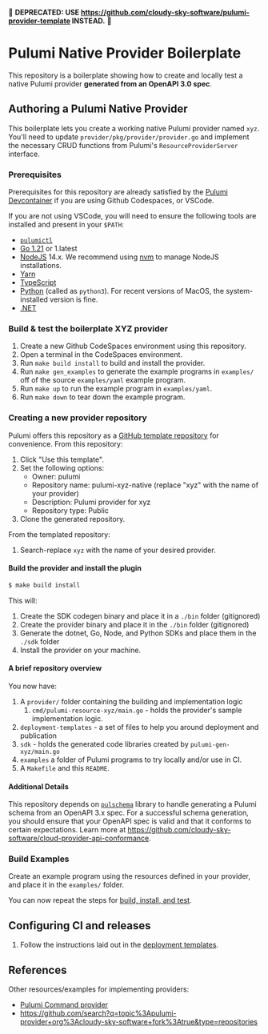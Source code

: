 🛑 **DEPRECATED: USE https://github.com/cloudy-sky-software/pulumi-provider-template INSTEAD.** 🛑

# Pulumi Native Provider Boilerplate

This repository is a boilerplate showing how to create and locally test a native Pulumi provider **generated from an OpenAPI 3.0 spec**.

## Authoring a Pulumi Native Provider

This boilerplate lets you create a working native Pulumi provider named `xyz`.
You'll need to update `provider/pkg/provider/provider.go` and implement the necessary CRUD functions from Pulumi's `ResourceProviderServer` interface.

### Prerequisites

Prerequisites for this repository are already satisfied by the [Pulumi Devcontainer](https://github.com/pulumi/devcontainer) if you are using Github Codespaces, or VSCode.

If you are not using VSCode, you will need to ensure the following tools are installed and present in your `$PATH`:

-   [`pulumictl`](https://github.com/pulumi/pulumictl#installation)
-   [Go 1.21](https://golang.org/dl/) or 1.latest
-   [NodeJS](https://nodejs.org/en/) 14.x. We recommend using [nvm](https://github.com/nvm-sh/nvm) to manage NodeJS installations.
-   [Yarn](https://yarnpkg.com/)
-   [TypeScript](https://www.typescriptlang.org/)
-   [Python](https://www.python.org/downloads/) (called as `python3`). For recent versions of MacOS, the system-installed version is fine.
-   [.NET](https://dotnet.microsoft.com/download)

### Build & test the boilerplate XYZ provider

1. Create a new Github CodeSpaces environment using this repository.
1. Open a terminal in the CodeSpaces environment.
1. Run `make build install` to build and install the provider.
1. Run `make gen_examples` to generate the example programs in `examples/` off of the source `examples/yaml` example program.
1. Run `make up` to run the example program in `examples/yaml`.
1. Run `make down` to tear down the example program.

### Creating a new provider repository

Pulumi offers this repository as a [GitHub template repository](https://docs.github.com/en/repositories/creating-and-managing-repositories/creating-a-repository-from-a-template) for convenience. From this repository:

1. Click "Use this template".
1. Set the following options:
    - Owner: pulumi
    - Repository name: pulumi-xyz-native (replace "xyz" with the name of your provider)
    - Description: Pulumi provider for xyz
    - Repository type: Public
1. Clone the generated repository.

From the templated repository:

1. Search-replace `xyz` with the name of your desired provider.

#### Build the provider and install the plugin

```bash
$ make build install
```

This will:

1. Create the SDK codegen binary and place it in a `./bin` folder (gitignored)
2. Create the provider binary and place it in the `./bin` folder (gitignored)
3. Generate the dotnet, Go, Node, and Python SDKs and place them in the `./sdk` folder
4. Install the provider on your machine.

#### A brief repository overview

You now have:

1. A `provider/` folder containing the building and implementation logic
    1. `cmd/pulumi-resource-xyz/main.go` - holds the provider's sample implementation logic.
2. `deployment-templates` - a set of files to help you around deployment and publication
3. `sdk` - holds the generated code libraries created by `pulumi-gen-xyz/main.go`
4. `examples` a folder of Pulumi programs to try locally and/or use in CI.
5. A `Makefile` and this `README`.

#### Additional Details

This repository depends on [`pulschema`](https://github.com/cloudy-sky-software/pulschema) library to handle generating a Pulumi schema from an OpenAPI 3.x spec. For a successful schema generation, you should ensure that your OpenAPI spec is valid and that it conforms to certain expectations. Learn more at https://github.com/cloudy-sky-software/cloud-provider-api-conformance.

### Build Examples

Create an example program using the resources defined in your provider, and place it in the `examples/` folder.

You can now repeat the steps for [build, install, and test](#test-against-the-example).

## Configuring CI and releases

1. Follow the instructions laid out in the [deployment templates](./deployment-templates/README-DEPLOYMENT.md).

## References

Other resources/examples for implementing providers:

-   [Pulumi Command provider](https://github.com/pulumi/pulumi-command/blob/master/provider/pkg/provider/provider.go)
-   https://github.com/search?q=topic%3Apulumi-provider+org%3Acloudy-sky-software+fork%3Atrue&type=repositories
